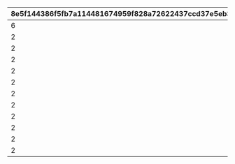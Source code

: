 |8e5f144386f5fb7a114481674959f828a72622437ccd37e5eb33ceb5f262dc32|27cfe34fb56e53ebe1d1fa9f7affb4ba07fab0aaa8baa0b1c2dd1111e55a542e|30ad99a471485dd3ce537bf317c19f23649958b64cb35129434a8b1487e1e4f4|a60821556d91caaa1e63de2eeb0d10e28fd4f1c507eef3c52e9ab038cda50234|1e35cae1b8b259bc447867672b4fadc3bd5125d77224459c97c0ec234416b47e|5cf6efb19d7b9da101f40e630c12e468b2a569520d8ff3c7d3c5a420c42b7d71|
| --- | --- | --- | --- | --- | --- |
|6|10|1002|2020/04/01|0|1|
|2|10|1002|2020/04/01 2:00:00|120|2|
|2|10|1002|2020/04/01 4:00:00|120|3|
|2|10|1002|2020/04/01 6:00:00|120|4|
|2|10|1002|2020/04/01 8:00:00|120|5|
|2|10|1002|2020/04/01 10:00:00|120|6|
|2|10|1002|2020/04/01 12:00:00|120|7|
|2|10|1002|2020/04/01 14:00:00|120|8|
|2|10|1002|2020/04/01 16:00:00|120|9|
|2|10|1002|2020/04/01 18:00:00|120|10|
|2|10|1002|2020/04/01 20:00:00|120|11|
|2|10|1002|2020/04/01 22:00:00|120|12|